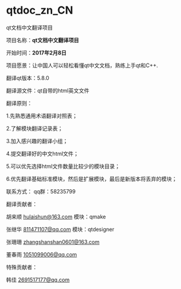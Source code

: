 # qtdoc_zn_CN
qt文档中文翻译项目

项目名称：**qt文档中文翻译项目**

开始时间：**2017年2月8日**

项目愿景：让中国人可以轻松看懂qt中文文档，熟练上手qt和C++.

翻译qt版本：5.8.0

翻译源文件：qt自带的html英文文件


翻译原则：

1.先熟悉通用术语翻译对照表；

2.了解模块翻译记录表；

3.加入感兴趣的翻译小组；

4.提交翻译好的中文html文件；

5.可以优先选择html文件数量比较少的模块目录；

6.优先翻译基础标准模块，然后是扩展模块，最后是新版本将丢弃的模块；


联系方式：
qq群：58235799

翻译贡献者：

胡来顺 hulaishun@163.com  模块：qmake

张继华 811471107@qq.com  模块：qtdesigner

张珊珊 zhangshanshan0601@163.com

董春雨 1051099006@qq.com

特殊贡献者：

韩佳 2691517177@qq.com


